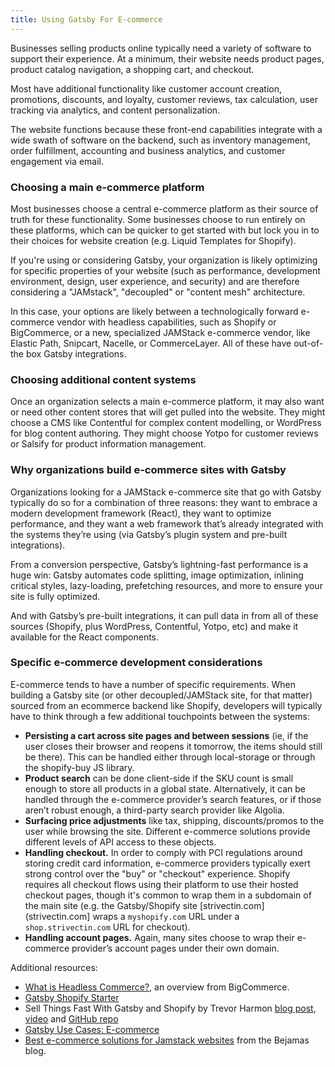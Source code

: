 ```yaml
---
title: Using Gatsby For E-commerce
---
```


Businesses selling products online typically need a variety of software to support their experience. At a minimum, their website needs product pages, product catalog navigation, a shopping cart, and checkout.

Most have additional functionality like customer account creation, promotions, discounts, and loyalty, customer reviews, tax calculation, user tracking via analytics, and content personalization.

The website functions because these front-end capabilities integrate with a wide swath of software on the backend, such as inventory management, order fulfillment, accounting and business analytics, and customer engagement via email.

### Choosing a main e-commerce platform

Most businesses choose a central e-commerce platform as their source of truth for these functionality. Some businesses choose to run entirely on these platforms, which can be quicker to get started with but lock you in to their choices for website creation (e.g. Liquid Templates for Shopify).

If you're using or considering Gatsby, your organization is likely optimizing for specific properties of your website (such as performance, development environment, design, user experience, and security) and are therefore considering a "JAMstack", "decoupled" or "content mesh" architecture.

In this case, your options are likely between a technologically forward e-commerce vendor with headless capabilities, such as Shopify or BigCommerce, or a new, specialized JAMStack e-commerce vendor, like Elastic Path, Snipcart, Nacelle, or CommerceLayer. All of these have out-of-the box Gatsby integrations.

### Choosing additional content systems

Once an organization selects a main e-commerce platform, it may also want or need other content stores that will get pulled into the website. They might choose a CMS like Contentful for complex content modelling, or WordPress for blog content authoring. They might choose Yotpo for customer reviews or Salsify for product information management.

### Why organizations build e-commerce sites with Gatsby

Organizations looking for a JAMStack e-commerce site that go with Gatsby typically do so for a combination of three reasons: they want to embrace a modern development framework (React), they want to optimize performance, and they want a web framework that’s already integrated with the systems they’re using (via Gatsby’s plugin system and pre-built integrations).

From a conversion perspective, Gatsby’s lightning-fast performance is a huge win: Gatsby automates code splitting, image optimization, inlining critical styles, lazy-loading, prefetching resources, and more to ensure your site is fully optimized.

And with Gatsby’s pre-built integrations, it can pull data in from all of these sources (Shopify, plus WordPress, Contentful, Yotpo, etc) and make it available for the React components.

### Specific e-commerce development considerations

E-commerce tends to have a number of specific requirements. When building a Gatsby site (or other decoupled/JAMStack site, for that matter) sourced from an ecommerce backend like Shopify, developers will typically have to think through a few additional touchpoints between the systems:

- **Persisting a cart across site pages and between sessions** (ie, if the user closes their browser and reopens it tomorrow, the items should still be there). This can be handled either through local-storage or through the shopify-buy JS library.
- **Product search** can be done client-side if the SKU count is small enough to store all products in a global state. Alternatively, it can be handled through the e-commerce provider’s search features, or if those aren’t robust enough, a third-party search provider like Algolia.
- **Surfacing price adjustments** like tax, shipping, discounts/promos to the user while browsing the site. Different e-commerce solutions provide different levels of API access to these objects.
- **Handling checkout.** In order to comply with PCI regulations around storing credit card information, e-commerce providers typically exert strong control over the "buy" or "checkout" experience. Shopify requires all checkout flows using their platform to use their hosted checkout pages, though it's common to wrap them in a subdomain of the main site (e.g. the Gatsby/Shopify site [strivectin.com](strivectin.com] wraps a `myshopify.com` URL under a `shop.strivectin.com` URL for checkout).
- **Handling account pages.** Again, many sites choose to wrap their e-commerce provider’s account pages under their own domain.

Additional resources:

- [What is Headless Commerce?](https://www.bigcommerce.com/articles/headless-commerce/#unlocking-flexibility-examples-of-headless-commerce-in-action), an overview from BigCommerce.
- [Gatsby Shopify Starter](https://github.com/AlexanderProd/gatsby-shopify-starter)
- Sell Things Fast With Gatsby and Shopify by Trevor Harmon [blog post](https://thetrevorharmon.com/blog/sell-things-fast-with-gatsby-and-shopify), [video](https://www.youtube.com/watch?v=tUtuGAFOjYI&t=16m59s) and [GitHub repo](https://github.com/thetrevorharmon/sell-things-fast/)
- [Gatsby Use Cases: E-commerce](https://www.gatsbyjs.com/use-cases/e-commerce)
- [Best e-commerce solutions for Jamstack websites](https://bejamas.io/blog/jamstack-ecommerce/) from the Bejamas blog.
